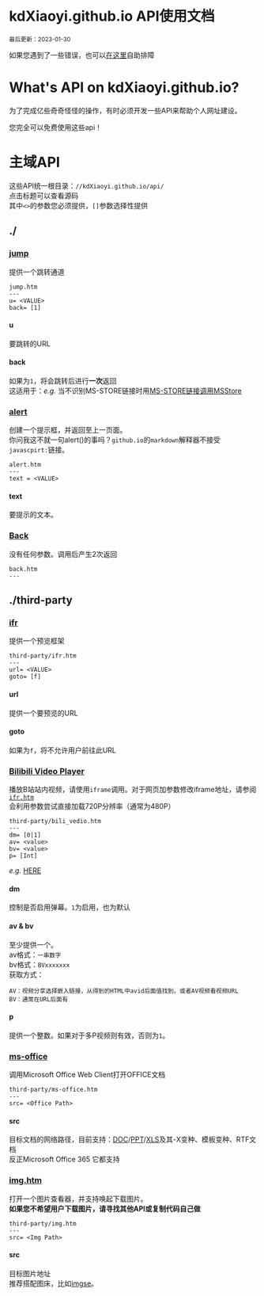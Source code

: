 # kdXiaoyi.github.io API使用文档
<small>最后更新：2023-01-30</small><br>

如果您遇到了一些错误，也可以[在这里](https://kdxiaoyi.github.io/api/index.htm?help=1)自助排障
# What's API on kdXiaoyi.github.io?
为了完成亿些奇奇怪怪的操作，有时必须开发一些API来帮助个人网址建设。

您完全可以免费使用这些api！
# 主域API
这些API统一根目录：`//kdXiaoyi.github.io/api/`<br>
点击标题可以查看源码<br>
其中`<>`的参数您必须提供，`[]`参数选择性提供<br>

## ./

### [jump](https://github.com/kdXiaoyi/kdxiaoyi.github.io/blob/main/api/jump.htm)
提供一个跳转通道
```
jump.htm
---
u= <VALUE>
back= [1]
```
#### u
要跳转的URL
#### back
如果为`1`，将会跳转后进行**一次**返回<br>
这适用于：*e.g.* 当不识别MS-STORE链接时用[MS-STORE链接调用MSStore](http://kdxiaoyi.github.io/api/jump.htm?back=1&u=ms-windows-store://pdp/?ProductId=9WZDNCRFHVN5)

### [alert](https://github.com/kdXiaoyi/kdxiaoyi.github.io/blob/main/api/.htm)
创建一个提示框，并返回至上一页面。<br>
你问我这不就一句alert()的事吗？`github.io`的`markdown`解释器不接受`javascpirt:`链接。
```
alert.htm
---
text = <VALUE>
```
#### text
要提示的文本。

<!-- ### [setCopiedBroad](https://github.com/kdXiaoyi/kdxiaoyi.github.io/blob/main/api/copy.htm)
设置剪切板为一串文本
```
copy.htm
---
str= <value>
nback= [0|1]
tip= <value>
```
#### str
要复制的文本
#### nback
是否返回。
**为`1`时不返回**
#### tip
提示信息。
默认`Copied!`，为`non`时不提示 -->
<!-- note:*to do* 处于preview状态，故不写入正文 -->

### [Back](https://github.com/kdXiaoyi/kdxiaoyi.github.io/blob/main/api/back.htm)
没有任何参数。调用后产生2次返回
```
back.htm
---
```

## ./third-party

### [ifr](https://github.com/kdXiaoyi/kdxiaoyi.github.io/blob/main/api/third-party/ifr.htm)
提供一个预览框架
```
third-party/ifr.htm
---
url= <VALUE>
goto= [f]
```
#### url
提供一个要预览的URL
#### goto 
如果为`f`，将不允许用户前往此URL

### [Bilibili Video Player](https://github.com/kdXiaoyi/kdxiaoyi.github.io/blob/main/api/third-party/bili_video.htm)
播放B站站内视频，请使用`iframe`调用。对于网页加参数修改iframe地址，请参阅[`ifr.htm`](https://github.com/kdXiaoyi/kdxiaoyi.github.io/blob/main/api/third-party/ifr.htm)<br>会利用参数尝试直接加载720P分辨率（通常为480P）
```
third-party/bili_vedio.htm
---
dm= [0|1]
av= <value>
bv= <value>
p= [Int]
```
*e.g.* [HERE](//kdXiaoyi.github.io/api/third-party/bili_video.htm?dm=1&av=386414259&bv=BV1Ad4y1U7Ad&p=1)
#### dm
控制是否启用弹幕。`1`为启用，也为默认
#### av & bv
至少提供一个。<br>
av格式：`一串数字`<br>
bv格式：`BVxxxxxxx`<br>
获取方式：<br>
```
AV：视频分享选择嵌入链接，从得到的HTML中avid后面值找到。或者AV视频看视频URL
BV：通常在URL后面有
```
#### p
提供一个整数。如果对于多P视频则有效，否则为`1`。

### [ms-office](https://github.com/kdXiaoyi/kdxiaoyi.github.io/blob/main/api/third-party/ms-office.htm)
调用Microsoft Office Web Client打开OFFICE文档
```
third-party/ms-office.htm
---
src= <Office Path>
```
#### src
目标文档的网络路径，目前支持：[DOC](https://kdXiaoyi.github.io/api/third-party/ms-office.htm?src=//kdx233.github.io/res/docs/api_example/EXAMPLE.docx)/[PPT](https://kdXiaoyi.github.io/api/third-party/ms-office.htm?src=//kdx233.github.io/res/docs/api_example/EXAMPLE.pptx)/[XLS](https://kdXiaoyi.github.io/api/third-party/ms-office.htm?src=//kdx233.github.io/res/docs/api_example/EXAMPLE.xlsx)及其-X变种、模板变种、RTF文档<br>
反正Microsoft Office 365 它都支持

### [img.htm](https://github.com/kdXiaoyi/kdxiaoyi.github.io/blob/main/api/third-party/img.htm)
打开一个图片查看器，并支持唤起下载图片。<br>**如果您不希望用户下载图片，请寻找其他API或复制代码自己做**<br>
```
third-party/img.htm
---
src= <Img Path>
```
#### src
目标图片地址<br>推荐搭配图床，比如[imgse](https://imgse.com/)。
